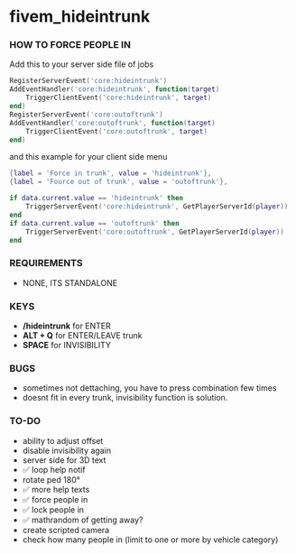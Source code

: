# fivem_hideintrunk
### HOW TO FORCE PEOPLE IN ###

Add this to your server side file of jobs
```lua
RegisterServerEvent('core:hideintrunk')
AddEventHandler('core:hideintrunk', function(target)
    TriggerClientEvent('core:hideintrunk', target)
end)
RegisterServerEvent('core:outoftrunk')
AddEventHandler('core:outoftrunk', function(target)
    TriggerClientEvent('core:outoftrunk', target)
end)
```
and this example for your client side menu
```lua
{label = 'Force in trunk', value = 'hideintrunk'},            
{label = 'Fource out of trunk', value = 'outoftrunk'}, 

if data.current.value == 'hideintrunk' then
    TriggerServerEvent('core:hideintrunk', GetPlayerServerId(player))
end
if data.current.value == 'outoftrunk' then
    TriggerServerEvent('core:outoftrunk', GetPlayerServerId(player))
end           
```

### REQUIREMENTS ####
- NONE, ITS STANDALONE

### KEYS ####
- **/hideintrunk** for ENTER
- **ALT + Q** for ENTER/LEAVE trunk
- **SPACE** for INVISIBILITY

### BUGS ####
- sometimes not dettaching, you have to press combination few times
- doesnt fit in every trunk, invisibility function is solution.


### TO-DO ###
- ability to adjust offset
- disable invisibility again
- server side for 3D text
- :white_check_mark: loop help notif
- rotate ped 180°
- :white_check_mark: more help texts
- :white_check_mark: force people in
- :white_check_mark: lock people in
- :white_check_mark: mathrandom of getting away?
- create scripted camera
- check how many people in (limit to one or more by vehicle category)
